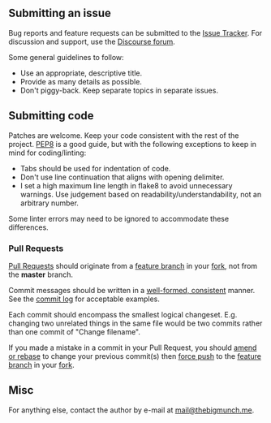 ## Submitting an issue

Bug reports and feature requests can be submitted to the
[Issue Tracker](https://github.com/thebigmunch/google-music-scripts/issues).
For discussion and support, use the [Discourse forum](https://forum.thebigmunch.me).

Some general guidelines to follow:

* Use an appropriate, descriptive title.
* Provide as many details as possible.
* Don't piggy-back. Keep separate topics in separate issues.

## Submitting code

Patches are welcome.
Keep your code consistent with the rest of the project.
[PEP8](https://www.python.org/dev/peps/pep-0008/) is a good guide,
but with the following exceptions to keep in mind for coding/linting:

* Tabs should be used for indentation of code.
* Don't use line continuation that aligns with opening delimiter.
* I set a high maximum line length in flake8 to avoid unnecessary warnings.
  Use judgement based on readability/understandability, not an arbitrary number.

Some linter errors may need to be ignored to accommodate these differences.

### Pull Requests

[Pull Requests](https://help.github.com/articles/creating-a-pull-request) should originate from a
[feature branch][fb] in your [fork][fork], not from the **master** branch.

Commit messages should be written in a
[well-formed, consistent](https://sethrobertson.github.io/GitBestPractices/#usemsg) manner.
See the [commit log](https://github.com/thebigmunch/google-music-scripts/commits) for acceptable examples.

Each commit should encompass the smallest logical changeset.
E.g. changing two unrelated things in the same file would be two commits rather than one commit of "Change filename".

If you made a mistake in a commit in your Pull Request, you should
[amend or rebase](https://www.atlassian.com/git/tutorials/rewriting-history) to change your previous commit(s)
then [force push](http://stackoverflow.com/a/12610763) to the [feature branch][fb] in your [fork][fork].

[fb]: https://help.github.com/articles/creating-and-deleting-branches-within-your-repository/#creating-a-branch
[fork]: https://help.github.com/articles/fork-a-repo

## Misc
For anything else, contact the author by e-mail at <mail@thebigmunch.me>.
